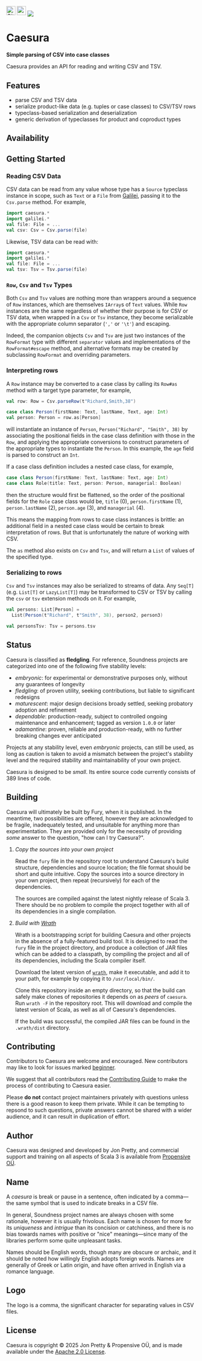 [<img alt="GitHub Workflow" src="https://img.shields.io/github/actions/workflow/status/propensive/caesura/main.yml?style=for-the-badge" height="24">](https://github.com/propensive/caesura/actions)
[<img src="https://img.shields.io/discord/633198088311537684?color=8899f7&label=DISCORD&style=for-the-badge" height="24">](https://discord.com/invite/MBUrkTgMnA)
<img src="/doc/images/github.png" valign="middle">

# Caesura

__Simple parsing of CSV into case classes__

Caesura provides an API for reading and writing CSV and TSV.

## Features

- parse CSV and TSV data
- serialize product-like data (e.g. tuples or case classes) to CSV/TSV rows
- typeclass-based serialization and deserialization
- generic derivation of typeclasses for product and coproduct types


## Availability







## Getting Started

### Reading CSV Data

CSV data can be read from any value whose type has a `Source` typeclass instance in scope, such as `Text` or a `File` from
[Galilei](https://github.com/propensive/galilei), passing it to the `Csv.parse` method. For example,
```scala
import caesura.*
import galilei.*
val file: File = ...
val csv: Csv = Csv.parse(file)
```

Likewise, TSV data can be read with:
```scala
import caesura.*
import galilei.*
val file: File = ...
val tsv: Tsv = Tsv.parse(file)
```

### `Row`, `Csv` and `Tsv` Types

Both `Csv` and `Tsv` values are nothing more than wrappers around a sequence of `Row` instances, which are themselves `IArray`s
of `Text` values. While `Row` instances are the same regardless of whether their purpose is for CSV or TSV data, when wrapped
in a `Csv` or `Tsv` instance, they become serializable with the appropriate column separator (`','` or `'\t'`) and escaping.

Indeed, the companion objects `Csv` and `Tsv` are just two instances of the `RowFormat` type with different `separator` values
and implementations of the `RowFormat#escape` method, and alternative formats may be created by subclassing `RowFormat` and
overriding parameters.

### Interpreting rows

A `Row` instance may be converted to a case class by calling its `Row#as` method with a target type parameter, for example,
```scala
val row: Row = Csv.parseRow(t"Richard,Smith,38")

case class Person(firstName: Text, lastName, Text, age: Int)
val person: Person = row.as[Person]
```
will instantiate an instance of `Person`, `Person("Richard", "Smith", 38)` by associating the positional fields in the case
class definition with those in the `Row`, and applying the appropriate conversions to construct parameters of the appropriate
types to instantiate the `Person`. In this example, the `age` field is parsed to construct an `Int`.

If a case class definition includes a nested case class, for example,
```scala
case class Person(firstName: Text, lastName: Text, age: Int)
case class Role(title: Text, person: Person, managerial: Boolean)
```
then the structure would first be flattened, so the order of the positional fields for the `Role` case class would be,
`title` (0), `person.firstName` (1), `person.lastName` (2), `person.age` (3), and `managerial` (4).

This means the mapping from rows to case class instances is brittle: an additional field in a nested case class would be
certain to break interpretation of rows. But that is unfortunately the nature of working with CSV.

The `as` method also exists on `Csv` and `Tsv`, and will return a `List` of values of the specified type.

### Serializing to rows

`Csv` and `Tsv` instances may also be serialized to streams of data. Any `Seq[T]` (e.g. `List[T]` or `LazyList[T]`) may be
transformed to CSV or TSV by calling the `csv` or `tsv` extension methods on it. For example,
```scala
val persons: List[Person] =
  List(Person(t"Richard", t"Smith", 38), person2, person3)

val personsTsv: Tsv = persons.tsv
```






## Status

Caesura is classified as __fledgling__. For reference, Soundness projects are
categorized into one of the following five stability levels:

- _embryonic_: for experimental or demonstrative purposes only, without any guarantees of longevity
- _fledgling_: of proven utility, seeking contributions, but liable to significant redesigns
- _maturescent_: major design decisions broady settled, seeking probatory adoption and refinement
- _dependable_: production-ready, subject to controlled ongoing maintenance and enhancement; tagged as version `1.0.0` or later
- _adamantine_: proven, reliable and production-ready, with no further breaking changes ever anticipated

Projects at any stability level, even _embryonic_ projects, can still be used,
as long as caution is taken to avoid a mismatch between the project's stability
level and the required stability and maintainability of your own project.

Caesura is designed to be _small_. Its entire source code currently consists
of 389 lines of code.

## Building

Caesura will ultimately be built by Fury, when it is published. In the
meantime, two possibilities are offered, however they are acknowledged to be
fragile, inadequately tested, and unsuitable for anything more than
experimentation. They are provided only for the necessity of providing _some_
answer to the question, "how can I try Caesura?".

1. *Copy the sources into your own project*
   
   Read the `fury` file in the repository root to understand Caesura's build
   structure, dependencies and source location; the file format should be short
   and quite intuitive. Copy the sources into a source directory in your own
   project, then repeat (recursively) for each of the dependencies.

   The sources are compiled against the latest nightly release of Scala 3.
   There should be no problem to compile the project together with all of its
   dependencies in a single compilation.

2. *Build with [Wrath](https://github.com/propensive/wrath/)*

   Wrath is a bootstrapping script for building Caesura and other projects in
   the absence of a fully-featured build tool. It is designed to read the `fury`
   file in the project directory, and produce a collection of JAR files which can
   be added to a classpath, by compiling the project and all of its dependencies,
   including the Scala compiler itself.
   
   Download the latest version of
   [`wrath`](https://github.com/propensive/wrath/releases/latest), make it
   executable, and add it to your path, for example by copying it to
   `/usr/local/bin/`.

   Clone this repository inside an empty directory, so that the build can
   safely make clones of repositories it depends on as _peers_ of `caesura`.
   Run `wrath -F` in the repository root. This will download and compile the
   latest version of Scala, as well as all of Caesura's dependencies.

   If the build was successful, the compiled JAR files can be found in the
   `.wrath/dist` directory.

## Contributing

Contributors to Caesura are welcome and encouraged. New contributors may like
to look for issues marked
[beginner](https://github.com/propensive/caesura/labels/beginner).

We suggest that all contributors read the [Contributing
Guide](/contributing.md) to make the process of contributing to Caesura
easier.

Please __do not__ contact project maintainers privately with questions unless
there is a good reason to keep them private. While it can be tempting to
repsond to such questions, private answers cannot be shared with a wider
audience, and it can result in duplication of effort.

## Author

Caesura was designed and developed by Jon Pretty, and commercial support and
training on all aspects of Scala 3 is available from [Propensive
O&Uuml;](https://propensive.com/).



## Name

A _caesura_ is break or pause in a sentence, often indicated by a comma—the same symbol that is used to indicate breaks in a CSV file.

In general, Soundness project names are always chosen with some rationale,
however it is usually frivolous. Each name is chosen for more for its
_uniqueness_ and _intrigue_ than its concision or catchiness, and there is no
bias towards names with positive or "nice" meanings—since many of the libraries
perform some quite unpleasant tasks.

Names should be English words, though many are obscure or archaic, and it
should be noted how willingly English adopts foreign words. Names are generally
of Greek or Latin origin, and have often arrived in English via a romance
language.

## Logo

The logo is a comma, the significant character for separating values in CSV files.

## License

Caesura is copyright &copy; 2025 Jon Pretty & Propensive O&Uuml;, and
is made available under the [Apache 2.0 License](/license.md).

